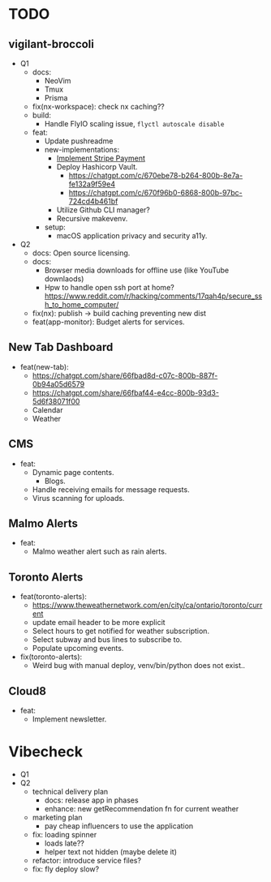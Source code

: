 # TODO

## vigilant-broccoli

- Q1
  - docs:
    - NeoVim
    - Tmux
    - Prisma
  - fix(nx-workspace): check nx caching??
  - build:
    - Handle FlyIO scaling issue, `flyctl autoscale disable`
  - feat:
    - Update pushreadme
    - new-implementations:
      - [Implement Stripe Payment](https://chatgpt.com/share/670ea37b-e270-800b-a503-7751ec53c0a6)
      - Deploy Hashicorp Vault.
        - https://chatgpt.com/c/670ebe78-b264-800b-8e7a-fe132a9f59e4
        - https://chatgpt.com/c/670f96b0-6868-800b-97bc-724cd4b461bf
      - Utilize Github CLI manager?
      - Recursive makevenv.
    - setup:
      - macOS application privacy and security a11y.
- Q2
  - docs: Open source licensing.
  - docs:
    - Browser media downloads for offline use (like YouTube downlaods)
    - Hpw to handle open ssh port at home? https://www.reddit.com/r/hacking/comments/17qah4p/secure_ssh_to_home_computer/
  - fix(nx): publish -> build caching preventing new dist
  - feat(app-monitor): Budget alerts for services.

## New Tab Dashboard

- feat(new-tab):
  - https://chatgpt.com/share/66fbad8d-c07c-800b-887f-0b94a05d6579
  - https://chatgpt.com/share/66fbaf44-e4cc-800b-93d3-5d6f38071f00
  - Calendar
  - Weather

## CMS

- feat:
  - Dynamic page contents.
    - Blogs.
  - Handle receiving emails for message requests.
  - Virus scanning for uploads.

## Malmo Alerts

- feat:
  - Malmo weather alert such as rain alerts.

## Toronto Alerts

- feat(toronto-alerts):
  - https://www.theweathernetwork.com/en/city/ca/ontario/toronto/current
  - update email header to be more explicit
  - Select hours to get notified for weather subscription.
  - Select subway and bus lines to subscribe to.
  - Populate upcoming events.
- fix(toronto-alerts):
  - Weird bug with manual deploy, venv/bin/python does not exist..

## Cloud8

- feat:
  - Implement newsletter.

# Vibecheck

- Q1
- Q2
  - technical delivery plan
    - docs: release app in phases
    - enhance: new getRecommendation fn for current weather
  - marketing plan
    - pay cheap influencers to use the application
  - fix: loading spinner
    - loads late??
    - helper text not hidden (maybe delete it)
  - refactor: introduce service files?
  - fix: fly deploy slow?

